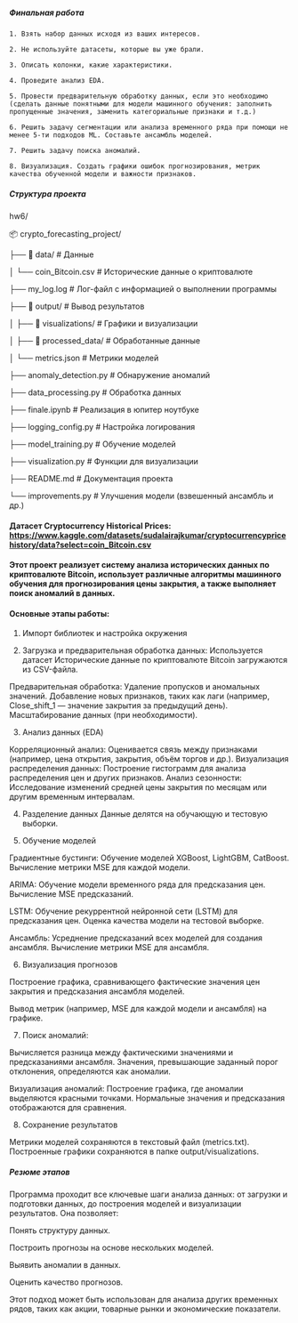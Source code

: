 ##### Финальная работа
  
    1. Взять набор данных исходя из ваших интересов.
    
    2. Не используйте датасеты, которые вы уже брали.
    
    3. Описать колонки, какие характеристики.
    
    4. Проведите анализ EDA.
    
    5. Провести предварительную обработку данных, если это необходимо (сделать данные понятными для модели машинного обучения: заполнить пропущенные значения, заменить категориальные признаки и т.д.)
    
    6. Решить задачу сегментации или анализа временного ряда при помощи не менее 5-ти подходов ML. Составьте ансамбль моделей.
    
    7. Решить задачу поиска аномалий.
    
    8. Визуализация. Создать графики ошибок прогнозирования, метрик качества обученной модели и важности признаков.
  
##### Структура проекта

hw6/

📦 crypto_forecasting_project/

├── 📂 data/                       # Данные

│   └── coin_Bitcoin.csv           # Исторические данные о криптовалюте

├── my_log.log                     # Лог-файл с информацией о выполнении программы

├── 📂 output/                     # Вывод результатов

│   ├── 📂 visualizations/         # Графики и визуализации

│   ├── 📂 processed_data/         # Обработанные данные

│   └── metrics.json               # Метрики моделей

├── anomaly_detection.py           # Обнаружение аномалий

├── data_processing.py             # Обработка данных

├── finale.ipynb                   # Реализация в юпитер ноутбуке

├── logging_config.py              # Настройка логирования

├── model_training.py              # Обучение моделей

├── visualization.py               # Функции для визуализации

├── README.md                      # Документация проекта

└── improvements.py                # Улучшения модели (взвешенный ансамбль и др.)


#### Датасет Cryptocurrency Historical Prices: https://www.kaggle.com/datasets/sudalairajkumar/cryptocurrencypricehistory/data?select=coin_Bitcoin.csv

#### Этот проект реализует систему анализа исторических данных по криптовалюте Bitcoin, использует различные алгоритмы машинного обучения для прогнозирования цены закрытия, а также выполняет поиск аномалий в данных. 

#### Основные этапы работы:
1. Импорт библиотек и настройка окружения

2. Загрузка и предварительная обработка данных: Используется датасет Исторические данные по криптовалюте Bitcoin загружаются из CSV-файла.

Предварительная обработка: Удаление пропусков и аномальных значений. Добавление новых признаков, таких как лаги (например, Close_shift_1 — значение закрытия за предыдущий день). Масштабирование данных (при необходимости).

3. Анализ данных (EDA)
   
Корреляционный анализ: Оценивается связь между признаками (например, цена открытия, закрытия, объём торгов и др.).
Визуализация распределения данных: Построение гистограмм для анализа распределения цен и других признаков.
Анализ сезонности: Исследование изменений средней цены закрытия по месяцам или другим временным интервалам.

4. Разделение данных
Данные делятся на обучающую и тестовую выборки.

5. Обучение моделей
   
Градиентные бустинги:
Обучение моделей XGBoost, LightGBM, CatBoost.
Вычисление метрики MSE для каждой модели.

ARIMA:
Обучение модели временного ряда для предсказания цен.
Вычисление MSE предсказаний.

LSTM:
Обучение рекуррентной нейронной сети (LSTM) для предсказания цен.
Оценка качества модели на тестовой выборке.

Ансамбль:
Усреднение предсказаний всех моделей для создания ансамбля.
Вычисление метрики MSE для ансамбля.

6. Визуализация прогнозов
   
Построение графика, сравнивающего фактические значения цен закрытия и предсказания ансамбля моделей.

Вывод метрик (например, MSE для каждой модели и ансамбля) на графике.

7. Поиск аномалий:
   
Вычисляется разница между фактическими значениями и предсказаниями ансамбля.
Значения, превышающие заданный порог отклонения, определяются как аномалии.

Визуализация аномалий:
Построение графика, где аномалии выделяются красными точками.
Нормальные значения и предсказания отображаются для сравнения.

8. Сохранение результатов
   
Метрики моделей сохраняются в текстовый файл (metrics.txt).
Построенные графики сохраняются в папке output/visualizations.

##### Резюме этапов

Программа проходит все ключевые шаги анализа данных: от загрузки и подготовки данных, до построения моделей и визуализации результатов. Она позволяет:

Понять структуру данных.

Построить прогнозы на основе нескольких моделей.

Выявить аномалии в данных.

Оценить качество прогнозов.

Этот подход может быть использован для анализа других временных рядов, таких как акции, товарные рынки и экономические показатели.

